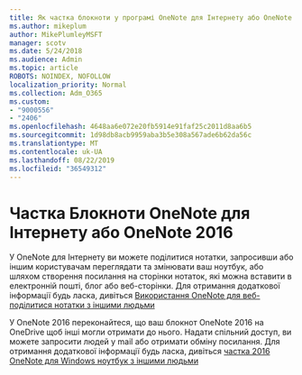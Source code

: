 ```yaml
---
title: Як частка блокноти у програмі OneNote для Інтернету або OneNote 2016
ms.author: mikeplum
author: MikePlumleyMSFT
manager: scotv
ms.date: 5/24/2018
ms.audience: Admin
ms.topic: article
ROBOTS: NOINDEX, NOFOLLOW
localization_priority: Normal
ms.collection: Adm_O365
ms.custom:
- "9000556"
- "2406"
ms.openlocfilehash: 4648aa6e072e20fb5914e91faf25c2011d8aa6b5
ms.sourcegitcommit: 1d98db8acb9959aba3b5e308a567ade6b62da56c
ms.translationtype: MT
ms.contentlocale: uk-UA
ms.lasthandoff: 08/22/2019
ms.locfileid: "36549312"
---
```

# <a name="share-notebooks-in-onenote-for-the-web-or-onenote-2016"></a>Частка Блокноти OneNote для Інтернету або OneNote 2016

У OneNote для Інтернету ви можете поділитися нотатки, запросивши або іншим користувачам переглядати та змінювати ваш ноутбук, або шляхом створення посилання на сторінки нотаток, які можна вставити в електронній пошті, блог або веб-сторінки. Для отримання додаткової інформації будь ласка, дивіться [Використання OneNote для веб-поділитися нотатки з іншими людьми](https://support.office.com/article/D3481FBE-E06C-4883-B7E9-B2EE9F38AED3)

У OneNote 2016 переконайтеся, що ваш блокнот OneNote 2016 на OneDrive щоб інші могли отримати до нього. Надати спільний доступ, ви можете запросити людей у mail або отримати обміну посилання. Для отримання додаткової інформації будь ласка, дивіться [частка 2016 OneNote для Windows ноутбук з іншими людьми](https://support.office.com/article/d14b6033-7a95-4536-9216-bb0a5e0f8285)